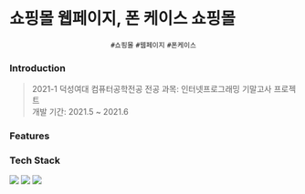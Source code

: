 # 쇼핑몰 웹페이지, 폰 케이스 쇼핑몰

<div align='center'>


  `#쇼핑몰` `#웹페이지` `#폰케이스` 
  
</div>

### Introduction
> 2021-1 덕성여대 컴퓨터공학전공 전공 과목: 인터넷프로그래밍 기말고사 프로젝트 <br />
> 개발 기간: 2021.5 ~ 2021.6

### Features


### Tech Stack

<img src="https://img.shields.io/badge/HTML5-E34F26?style=flat-square&logo=html5&logoColor=white"/> <img src="https://img.shields.io/badge/CSS3-1572B6?style=flat-square&logo=css3&logoColor=white"/> <img src="https://img.shields.io/badge/django-092E20?style=flat-square&logo=django&logoColor=white"/>
